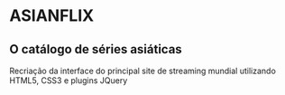 # ASIANFLIX 

<h2> O catálogo de séries asiáticas </h2>

Recriação da interface do principal site de streaming mundial utilizando HTML5, CSS3 e plugins JQuery
